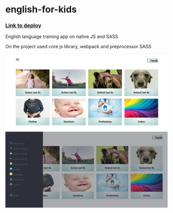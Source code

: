 # english-for-kids

### [Link to deploy](https://maxvvellh0use-english-for-kids.netlify.app) 

English language training app on native JS and SASS  

On the project used core js library, webpack and preprocessor SASS

![image](./english-for-kids/src/img/screenshot-for-readme.png)

